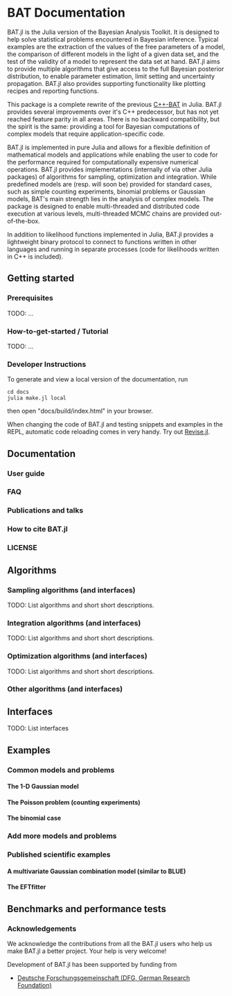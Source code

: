 # BAT Documentation

BAT.jl is the Julia version of the Bayesian Analysis Toolkit. It is designed to help solve statistical problems encountered in Bayesian inference. Typical examples are the extraction of the values of the free parameters of a model, the comparison of different models in the light of a given data set, and the test of the validity of a model to represent the data set at hand. BAT.jl aims to provide multiple algorithms that give access to the full Bayesian posterior distribution, to enable parameter estimation, limit setting and uncertainty propagation. BAT.jl also provides supporting functionality like plotting recipes and reporting functions.

This package is a complete rewrite of the previous [C++-BAT](https://github.com/bat/bat) in Julia. BAT.jl provides several improvements over it's C++ predecessor, but has not yet reached feature parity in all areas. There is no backward compatibility, but the spirit is the same: providing a tool for Bayesian computations of complex models that require application-specific code.

BAT.jl is implemented in pure Julia and allows for a flexible definition of mathematical models and applications while enabling the user to code for the performance required for computationally expensive numerical operations. BAT.jl provides implementations (internally of via other Julia packages) of algorithms for sampling, optimization and integration. While predefined models are (resp. will soon be) provided for standard cases, such as simple counting experiments, binomial problems or Gaussian models, BAT's main strength lies in the analysis of complex models. The package is designed to enable multi-threaded and distributed code execution at various levels, multi-threaded MCMC chains are provided out-of-the-box.

In addition to likelihood functions implemented in Julia, BAT.jl provides a lightweight binary protocol to connect to functions written in other languages and running in separate processes (code for likelihoods written in C++ is included).


## Getting started

### Prerequisites

TODO: ...

### How-to-get-started / Tutorial

TODO: ...


### Developer Instructions

To generate and view a local version of the documentation, run

```shell
cd docs
julia make.jl local
```

then open "docs/build/index.html" in your browser.

When changing the code of BAT.jl and testing snippets and examples in the REPL, automatic code reloading comes in very handy. Try out [Revise.jl](https://github.com/timholy/Revise.jl).


## Documentation

### User guide

### FAQ

### Publications and talks

### How to cite BAT.jl

### LICENSE


## Algorithms

### Sampling algorithms (and interfaces)

TODO: List algorithms and short short descriptions.

### Integration algorithms (and interfaces)

TODO: List algorithms and short short descriptions.

### Optimization algorithms (and interfaces)
TODO: List algorithms and short short descriptions.

### Other algorithms (and interfaces)



## Interfaces

TODO: List interfaces



## Examples

### Common models and problems

#### The 1-D Gaussian model

#### The Poisson problem (counting experiments)

#### The binomial case

### Add more models and problems

### Published scientific examples 

#### A multivariate Gaussian combination model (similar to BLUE)

#### The EFTfitter



## Benchmarks and performance tests



### Acknowledgements

We acknowledge the contributions from all the BAT.jl users who help us make BAT.jl a better project. Your help is very welcome!

Development of BAT.jl has been supported by funding from

* [Deutsche Forschungsgemeinschaft (DFG, German Research Foundation)](http://www.dfg.de/)
